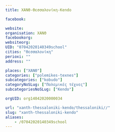 ```yaml
---
title: ΧΑΝΘ-Θεσσαλονίκη-Kendo

facebook:

website:
organisation: ΧΑΝΘ
facebookorg:
websiteorg:
UID: "07042020140349school"
cities: "Θεσσαλονίκη"
perioxi: ""
address: ""

places: ["ΧΑΝΘ"]
categories: ["polemikes-texnes"]
subcategories: ["kobudo"]
categoryNoSLug: ["Πολεμικές τέχνες"]
subcategoriesNoSLug: ["Kendo"]

orgUID: org14042020000034

url: "xanth-thessaloniki-kendo/thessaloniki//"
slug: "xanth-thessaloniki-kendo"
aliases:
    - /07042020140349school
---
```





